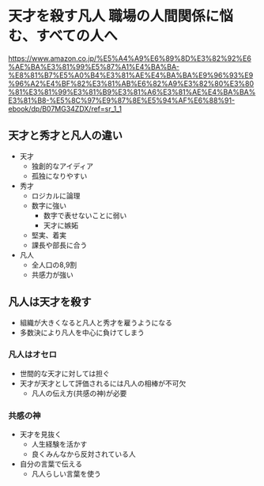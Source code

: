 # 天才を殺す凡人 職場の人間関係に悩む、すべての人へ

<https://www.amazon.co.jp/%E5%A4%A9%E6%89%8D%E3%82%92%E6%AE%BA%E3%81%99%E5%87%A1%E4%BA%BA-%E8%81%B7%E5%A0%B4%E3%81%AE%E4%BA%BA%E9%96%93%E9%96%A2%E4%BF%82%E3%81%AB%E6%82%A9%E3%82%80%E3%80%81%E3%81%99%E3%81%B9%E3%81%A6%E3%81%AE%E4%BA%BA%E3%81%B8-%E5%8C%97%E9%87%8E%E5%94%AF%E6%88%91-ebook/dp/B07MG34ZDX/ref=sr_1_1>

## 天才と秀才と凡人の違い

- 天才
  - 独創的なアイディア
  - 孤独になりやすい
- 秀才
  - ロジカルに論理
  - 数字に強い
    - 数字で表せないことに弱い
    - 天才に嫉妬
  - 堅実、着実
  - 課長や部長に合う
- 凡人
  - 全人口の8,9割
  - 共感力が強い

## 凡人は天才を殺す

- 組織が大きくなると凡人と秀才を雇うようになる
- 多数決により凡人を中心に負けてしまう

### 凡人はオセロ

- 世間的な天才に対しては担ぐ
- 天才が天才として評価されるには凡人の相棒が不可欠
  - 凡人の伝え方(共感の神)が必要

### 共感の神

- 天才を見抜く
  - 人生経験を活かす
  - 良くみんなから反対されている人
- 自分の言葉で伝える
  - 凡人らしい言葉を使う
